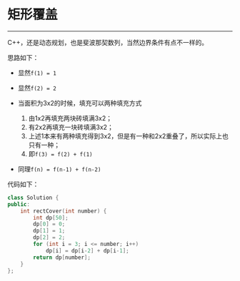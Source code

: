 # 矩形覆盖

---

C++，还是动态规划，也是斐波那契数列，当然边界条件有点不一样的。

思路如下：

- 显然`f(1) = 1`
- 显然`f(2) = 2`
- 当面积为3x2的时候，填充可以两种填充方式

    1. 由1x2再填充两块砖填满3x2；
    2. 有2x2再填充一块砖填满3x2；
    3. 上述1本来有两种填充得到3x2，但是有一种和2x2重叠了，所以实际上也只有一种；
    4. 即`f(3) = f(2) + f(1)`
- 同理`f(n) = f(n-1) + f(n-2)`

代码如下：

```cpp
class Solution {
public:
    int rectCover(int number) {
        int dp[50];
        dp[0] = 0;
        dp[1] = 1;
        dp[2] = 2;
        for (int i = 3; i <= number; i++)
            dp[i] = dp[i-2] + dp[i-1];
        return dp[number];
    }
};
```

